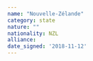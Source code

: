 ```yaml
---
name: "Nouvelle-Zélande"
category: state
nature: ""
nationality: NZL
alliance: 
date_signed: '2018-11-12'
---
```

    
